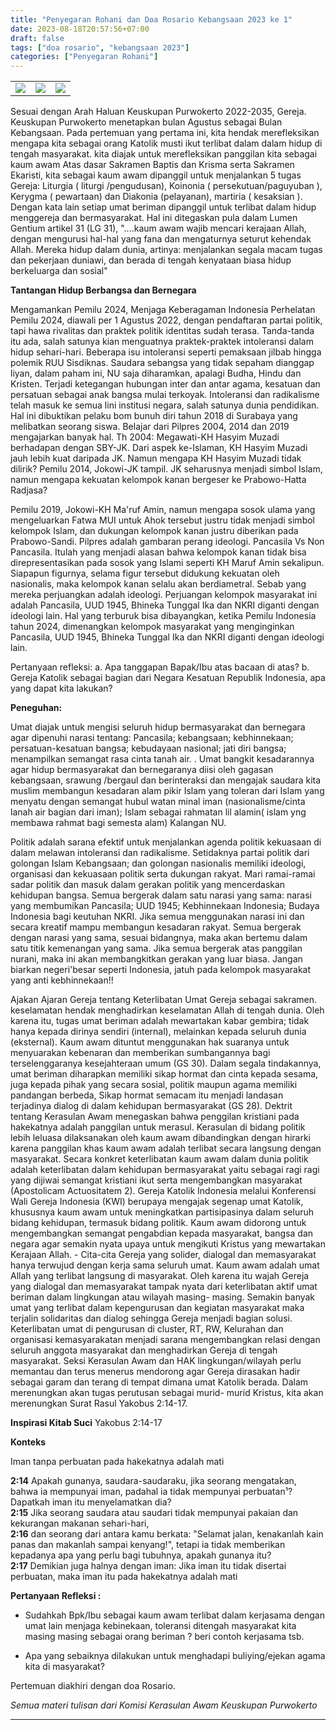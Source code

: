```yaml
---
title: "Penyegaran Rohani dan Doa Rosario Kebangsaan 2023 ke 1"
date: 2023-08-18T20:57:56+07:00
draft: false
tags: ["doa rosario", "kebangsaan 2023"]
categories: ["Penyegaran Rohani"]
---
```

| | | |
|---|---|---| 
| ![](/img/bangsa18agt23.avif) | ![](/img/bangsa18agt231.avif) | ![](/img/bangsa18agt232.avif) |


Sesuai dengan Arah Haluan Keuskupan Purwokerto 2022-2035, Gereja. Keuskupan Purwokerto menetapkan bulan Agustus sebagai Bulan Kebangsaan. Pada pertemuan yang pertama ini, kita hendak merefleksikan mengapa kita sebagai orang Katolik musti ikut terlibat dalam dalam hidup di tengah masyarakat. kita diajak untuk merefleksikan panggilan kita sebagai kaum awam Atas dasar Sakramen Baptis dan Krisma serta Sakramen Ekaristi, kita sebagai kaum awam dipanggil untuk menjalankan 5 tugas Gereja: Liturgia ( liturgi /pengudusan), Koinonia ( persekutuan/paguyuban ), Kerygma ( pewartaan) dan Diakonia (pelayanan), martiria ( kesaksian ). Dengan kata lain setiap umat beriman dipanggil untuk terlibat dalam hidup menggereja dan bermasyarakat. Hal ini ditegaskan pula dalam Lumen Gentium artikel 31 (LG 31), "....kaum awam wajib mencari kerajaan Allah, dengan mengurusi hal-hal yang fana dan mengaturnya seturut kehendak Allah. Mereka hidup dalam dunia, artinya: menjalankan segala macam tugas dan pekerjaan duniawi, dan berada di tengah kenyataan biasa hidup berkeluarga dan sosial"

**Tantangan Hidup Berbangsa dan Bernegara**

Mengamankan Pemilu 2024, Menjaga Keberagaman Indonesia Perhelatan Pemilu 2024, diawali per 1 Agustus 2022, dengan pendaftaran partai politik, tapi hawa rivalitas dan praktek politik identitas sudah terasa. Tanda-tanda itu ada, salah satunya kian menguatnya praktek-praktek intoleransi dalam hidup sehari-hari. Beberapa isu intoleransi seperti pemaksaan jilbab hingga polemik RUU Sisdiknas. Saudara sebangsa yang tidak sepaham dianggap liyan, dalam paham ini, NU saja diharamkan, apalagi Budha, Hindu dan Kristen. Terjadi ketegangan hubungan inter dan antar agama, kesatuan dan persatuan sebagai anak bangsa mulai terkoyak. Intoleransi dan radikalisme telah masuk ke semua lini institusi negara, salah satunya dunia pendidikan. Hal ini dibuktikan pelaku bom bunuh diri tahun 2018 di Surabaya yang melibatkan seorang siswa. Belajar dari Pilpres 2004, 2014 dan 2019 mengajarkan banyak hal. Th 2004: Megawati-KH Hasyim Muzadi berhadapan dengan SBY-JK. Dari aspek ke-Islaman, KH Hasyim Muzadi jauh lebih kuat daripada JK. Namun mengapa KH Hasyim Muzadi tidak dilirik? Pemilu 2014, Jokowi-JK tampil. JK seharusnya menjadi simbol Islam, namun mengapa kekuatan kelompok kanan bergeser ke Prabowo-Hatta Radjasa?

Pemilu 2019, Jokowi-KH Ma'ruf Amin, namun mengapa sosok ulama yang mengeluarkan Fatwa MUI untuk Ahok tersebut justru tidak menjadi simbol kelompok Islam, dan dukungan kelompok kanan justru diberikan pada Prabowo-Sandi. Pilpres adalah gambaran perang ideologi. Pancasila Vs Non Pancasila. Itulah yang menjadi alasan bahwa kelompok kanan tidak bisa direpresentasikan pada sosok yang Islami seperti KH Maruf Amin sekalipun. Siapapun figurnya, selama figur tersebut didukung kekuatan oleh nasionalis, maka kelompok kanan selalu akan berdiametral. Sebab yang mereka perjuangkan adalah ideologi. Perjuangan kelompok masyarakat ini adalah Pancasila, UUD 1945, Bhineka Tunggal Ika dan NKRI diganti dengan ideologi lain. Hal yang terburuk bisa dibayangkan, ketika Pemilu Indonesia tahun 2024, dimenangkan kelompok masyarakat yang menginginkan Pancasila, UUD 1945, Bhineka Tunggal Ika dan NKRI diganti dengan ideologi lain.

Pertanyaan refleksi: a. Apa tanggapan Bapak/Ibu atas bacaan di atas? b. Gereja Katolik sebagai bagian dari Negara Kesatuan Republik Indonesia, apa yang dapat kita lakukan?

**Peneguhan:**

Umat diajak untuk mengisi seluruh hidup bermasyarakat dan bernegara agar dipenuhi narasi tentang: Pancasila; kebangsaan; kebhinnekaan; persatuan-kesatuan bangsa; kebudayaan nasional; jati diri bangsa; menampilkan semangat rasa cinta tanah air. . Umat bangkit kesadarannya agar hidup bermasyarakat dan bernegaranya diisi oleh gagasan kebangsaan, srawung /bergaul dan berinteraksi dan mengajak saudara kita muslim membangun kesadaran alam pikir Islam yang toleran dari Islam yang menyatu dengan semangat hubul watan minal iman (nasionalisme/cinta lanah air bagian dari iman); Islam sebagai rahmatan lil alamin( islam yng membawa rahmat bagi semesta alam) Kalangan NU.

Politik adalah sarana efektif untuk menjalankan agenda politik kekuasaan di dalam melawan intoleransi dan radikalisme. Setidaknya partai politik dari golongan Islam Kebangsaan; dan golongan nasionalis memiliki ideologi, organisasi dan kekuasaan politik serta dukungan rakyat. Mari ramai-ramai sadar politik dan masuk dalam gerakan politik yang mencerdaskan kehidupan bangsa. Semua bergerak dalam satu narasi yang sama: narasi yang membumikan Pancasila; UUD 1945; Kebhinnekaan Indonesia; Budaya Indonesia bagi keutuhan NKRI. Jika semua menggunakan narasi ini dan secara kreatif mampu membangun kesadaran rakyat. Semua bergerak dengan narasi yang sama, sesuai bidangnya, maka akan bertemu dalam satu titik kemenangan yang sama. Jika semua bergerak atas panggilan nurani, maka ini akan membangkitkan gerakan yang luar biasa. Jangan biarkan negeri'besar seperti Indonesia, jatuh pada kelompok masyarakat yang anti kebhinnekaan!!

Ajakan Ajaran Gereja tentang Keterlibatan Umat Gereja sebagai sakramen. keselamatan hendak menghadirkan keselamatan Allah di tengah dunia. Oleh karena itu, tugas umat beriman adalah mewartakan kabar gembira; tidak hanya kepada dirinya sendiri (internal), melainkan kepada seluruh dunia (eksternal). Kaum awam dituntut menggunakan hak suaranya untuk menyuarakan kebenaran dan memberikan sumbangannya bagi terselenggaranya kesejahteraan umum (GS 30). Dalam segala tindakannya, umat beriman diharapkan memiliki sikap hormat dan cinta kepada sesama, juga kepada pihak yang secara sosial, politik maupun agama memiliki pandangan berbeda, Sikap hormat semacam itu menjadi landasan terjadinya dialog di dalam kehidupan bermasyarakat (GS 28). Dektrit tentang Kerasulan Awam menegaskan bahwa penggilan kristiani pada hakekatnya adalah panggilan untuk merasul. Kerasulan di bidang politik lebih leluasa dilaksanakan oleh kaum awam dibandingkan dengan hirarki karena panggilan khas kaum awam adalah terlibat secara langsung dengan masyarakat. Secara konkret keterlibatan kaum awam dalam dunia politik adalah keterlibatan dalam kehidupan bermasyarakat yaitu sebagai ragi ragi yang dijiwai semangat kristiani ikut serta mengembangkan masyarakat (Apostolicam Actuositatem 2). Gereja Katolik Indonesia melalui Konferensi Wali Gereja Indonesia (KWI) berupaya mengajak segenap umat Katolik, khususnya kaum awam untuk meningkatkan partisipasinya dalam seluruh bidang kehidupan, termasuk bidang politik. Kaum awam didorong untuk mengembangkan semangat pengabdian kepada masyarakat, bangsa dan negara agar semakin nyata upaya untuk mengikuti Kristus yang mewartakan Kerajaan Allah. - Cita-cita Gereja yang solider, dialogal dan memasyarakat hanya terwujud dengan kerja sama seluruh umat. Kaum awam adalah umat Allah yang terlibat langsung di masyarakat. Oleh karena itu wajah Gereja yang dialogal dan memasyarakat tampak nyata dari keterlibatan aktif umat beriman dalam lingkungan atau wilayah masing- masing. Semakin banyak umat yang terlibat dalam kepengurusan dan kegiatan masyarakat maka terjalin solidaritas dan dialog sehingga Gereja menjadi bagian solusi. Keterlibatan umat di pengurusan di cluster, RT, RW, Kelurahan dan organisasi kemasyarakatan menjadi sarana mengembangkan relasi dengan seluruh anggota masyarakat dan menghadirkan Gereja di tengah masyarakat. Seksi Kerasulan Awam dan HAK lingkungan/wilayah perlu memantau dan terus menerus mendorong agar Gereja dirasakan hadir sebagai garam dan terang di tempat dimana umat Katolik berada. Dalam merenungkan akan tugas perutusan sebagai murid- murid Kristus, kita akan merenungkan Surat Rasul Yakobus 2:14-17.

**Inspirasi Kitab Suci** Yakobus 2:14-17

**Konteks**

Iman tanpa perbuatan pada hakekatnya adalah mati

**2:14** Apakah gunanya, saudara-saudaraku, jika seorang mengatakan, bahwa ia mempunyai iman, padahal ia tidak mempunyai perbuatan¹? Dapatkah iman itu menyelamatkan dia?\
**2:15** Jika seorang saudara atau saudari tidak mempunyai pakaian dan kekurangan makanan sehari-hari,\
**2:16** dan seorang dari antara kamu berkata: "Selamat jalan, kenakanlah kain panas dan makanlah sampai kenyang!", tetapi ia tidak memberikan kepadanya apa yang perlu bagi tubuhnya, apakah gunanya itu?\
**2:17** Demikian juga halnya dengan iman: Jika iman itu tidak disertai perbuatan, maka iman itu pada hakekatnya adalah mati

**Pertanyaan Refleksi :**

-   Sudahkah Bpk/Ibu sebagai kaum awam terlibat dalam kerjasama dengan umat lain menjaga kebinekaan, toleransi ditengah masyarakat kita masing masing sebagai orang beriman ? beri contoh kerjasama tsb.

-   Apa yang sebaiknya dilakukan untuk menghadapi buliying/ejekan agama kita di masyarakat?

Pertemuan diakhiri dengan doa Rosario.

*Semua materi tulisan dari Komisi Kerasulan Awam Keuskupan Purwokerto*

------------------------------------------------------------------------
